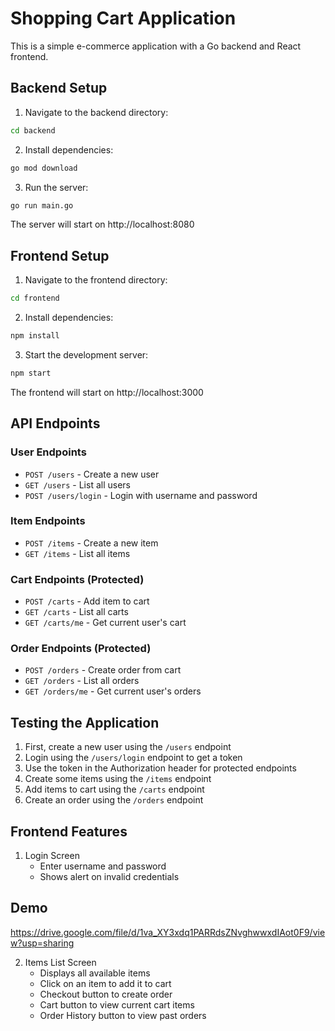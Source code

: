 # Shopping Cart Application

This is a simple e-commerce application with a Go backend and React frontend.

## Backend Setup

1. Navigate to the backend directory:
```bash
cd backend
```

2. Install dependencies:
```bash
go mod download
```

3. Run the server:
```bash
go run main.go
```

The server will start on http://localhost:8080

## Frontend Setup

1. Navigate to the frontend directory:
```bash
cd frontend
```

2. Install dependencies:
```bash
npm install
```

3. Start the development server:
```bash
npm start
```

The frontend will start on http://localhost:3000

## API Endpoints

### User Endpoints
- `POST /users` - Create a new user
- `GET /users` - List all users
- `POST /users/login` - Login with username and password

### Item Endpoints
- `POST /items` - Create a new item
- `GET /items` - List all items

### Cart Endpoints (Protected)
- `POST /carts` - Add item to cart
- `GET /carts` - List all carts
- `GET /carts/me` - Get current user's cart

### Order Endpoints (Protected)
- `POST /orders` - Create order from cart
- `GET /orders` - List all orders
- `GET /orders/me` - Get current user's orders

## Testing the Application

1. First, create a new user using the `/users` endpoint
2. Login using the `/users/login` endpoint to get a token
3. Use the token in the Authorization header for protected endpoints
4. Create some items using the `/items` endpoint
5. Add items to cart using the `/carts` endpoint
6. Create an order using the `/orders` endpoint

## Frontend Features

1. Login Screen
   - Enter username and password
   - Shows alert on invalid credentials


## Demo

https://drive.google.com/file/d/1va_XY3xdq1PARRdsZNvghwwxdIAot0F9/view?usp=sharing

2. Items List Screen
   - Displays all available items
   - Click on an item to add it to cart
   - Checkout button to create order
   - Cart button to view current cart items
   - Order History button to view past orders
